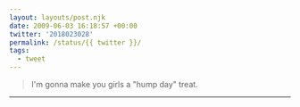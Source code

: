 ```yaml
---
layout: layouts/post.njk
date: 2009-06-03 16:18:57 +00:00
twitter: '2018023028'
permalink: /status/{{ twitter }}/
tags: 
  - tweet
---
```


> I'm gonna make you girls a "hump day" treat.

---

